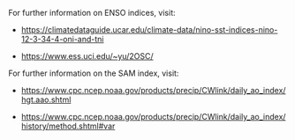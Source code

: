 For further information on ENSO indices, visit:

* https://climatedataguide.ucar.edu/climate-data/nino-sst-indices-nino-12-3-34-4-oni-and-tni

* https://www.ess.uci.edu/~yu/2OSC/

For further information on the SAM index, visit:

* https://www.cpc.ncep.noaa.gov/products/precip/CWlink/daily_ao_index/hgt.aao.shtml

* https://www.cpc.ncep.noaa.gov/products/precip/CWlink/daily_ao_index/history/method.shtml#var

